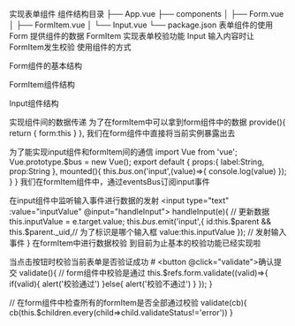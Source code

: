 实现表单组件
组件结构目录
├── App.vue
├── components
│   ├── Form.vue
│   ├── FormItem.vue
│   └── Input.vue
└── package.json
表单组件的使用
Form 提供组件的数据
FormItem 实现表单校验功能
Input 输入内容时让FormItem发生校验
使用组件的方式
<template>
    <el-form :model="form" :rules="rules">
        <el-form-item label="用户名" prop="username">
            <el-input v-model="form.username" ></el-input>
        </el-form-item>
        <el-form-item label="密码" prop="password">
            <el-input v-model="form.password" ></el-input>
        </el-form-item>
        <el-form-item>
        <el-form-item>
            <button>确认提交</button>
        </el-form-item>
    </el-form>
</template>
<script>
import Form from './components/Form';
import FormItem from './components/FormItem';
import Input from './components/Input.vue';
export default {
    components:{
        'el-form':Form,
        'el-form-item':FormItem,
        'el-input':Input
    },
    data(){
        return {
            form:{
                username:'',
                password:''
            },
            rules:{
                username:[
                    {required:true,message:'请输入用户名'}
                ],
                password:[
                    {required:true,message:'请输入密码'}
                ]
            }
        }
    }
}
</script>
Form组件的基本结构
<template>
    <form onsubmit="return false">
        <slot></slot>
    </form>
</template>
<script>
export default {
    props:{
        model:{
            type:Object
        },
        rules:{
            type:Object
        }
    }
}
</script>
FormItem组件结构
<template>
    <div>
        <label v-if="label">{{label}}</label>
        <slot></slot>
        <div>校验文字</div>
    </div>
</template>
<script>
export default {
    props:{
        label:String,
        prop:String
    }
}
</script>
Input组件结构
<template>
    <input type="text" :value="inputValue">
</template>
<script>
export default {
    props:{
        value:String
    },
    data(){
        return {inputValue:this.value}
    }
}
</script>
实现组件间的数据传递
为了在formItem中可以拿到form组件中的数据
provide(){
  return {
      form:this
  }
},
我们在form组件中直接将当前实例暴露出去

为了能实现input组件和formItem间的通信
import Vue from 'vue';
Vue.prototype.$bus = new Vue();
export default {
  props:{
      label:String,
      prop:String
  },
  mounted(){
      this.$bus.$on('input',(value)=>{
          console.log(value)
      });
  }
}
我们在formItem组件中，通过eventsBus订阅input事件

在input组件中监听输入事件进行数据的发射
<input type="text" :value="inputValue" @input="handleInput">
handleInput(e){
  // 更新数据
  this.inputValue = e.target.value;
  this.$bus.$emit('input',{
      id:this.$parent && this.$parent._uid,// 为了标识是哪个输入框
      value:this.inputValue
  }); // 发射输入事件
}
在formItem中进行数据校验
<template>
  <div>
      <label v-if="label">{{label}}</label>
      <slot></slot>
      <!-- 有错误 显示错误提示信息 -->
      <div v-if="validateStatus === 'error'">
          {{validateContent}}
      </div>
  </div>
</template>
<script>
import Vue from 'vue';
Vue.prototype.$bus = new Vue();
export default {
  props:{
      label:String,
      prop:String
  },
  inject:['form'], // 注入父级的实例
  data(){ 
      return {
          validateStatus:'', // 当前表单是否通过校验
          validateContent:'' // 当前校验后的信息
      }
  },  
  methods:{
      validate(value){
         let rules = this.form.rules[this.prop]; // 获取当前对应的规则
         rules.forEach(rule=>{
             // 如果必填 并且没有值，那就出错
             if(rule.required && !value){
                 this.validateStatus = 'error';
                 this.validateContent = rule.message
             }else{
                 this.validateStatus = '';
                 this.validateContent = '';
             }
         })
      }
  },
  mounted(){
      this.$bus.$on('input',(data)=>{
         if(this._uid === data.id){ // 说明更改的是当前自己的输入框
              this.validate(data.value);
         }
      });
  }
}
</script>
到目前为止基本的校验功能已经实现啦

当点击按钮时校验当前表单是否验证成功 #
<el-form :model="form" :rules="rules" ref="form">
<button @click="validate">确认提交</button>
validate(){ // form组件中校验是通过
    this.$refs.form.validate((valid)=>{
        if(valid){
            alert('校验通过')
        }else{
            alert('校验不通过')
        }
    });
}

// 在form组件中检查所有的formItem是否全部通过校验
validate(cb){
    cb(this.$children.every(child=>child.validateStatus!='error'))
}